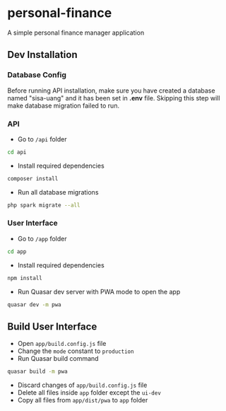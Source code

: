 # personal-finance
A simple personal finance manager application

## Dev Installation

### Database Config
Before running API installation, make sure you have created a database named "sisa-uang" and it has been set in <strong>.env</strong> file. Skipping this step will make database migration failed to run. 

### API
- Go to `/api` folder

```bash
cd api
```
- Install required dependencies
```bash
composer install
```
- Run all database migrations
```bash
php spark migrate --all
```


### User Interface
- Go to `/app` folder
```bash
cd app
```
- Install required dependencies
```bash
npm install
```
- Run Quasar dev server with PWA mode to open the app
```bash
quasar dev -m pwa
```

## Build User Interface
- Open `app/build.config.js` file
- Change the `mode` constant to `production`
- Run Quasar build command
```bash
quasar build -m pwa
```
- Discard changes of `app/build.config.js` file
- Delete all files inside `app` folder except the `ui-dev`
- Copy all files from `app/dist/pwa` to `app` folder